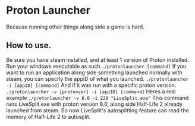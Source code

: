 # Proton Launcher
Because running other things along side a game is hard.
## How to use.
Be sure you have steam installed, and at least 1 version of Proton installed.
Run your windows executable as such
`./protonlauncher [command]`
If you want to run an application along side something launched normally with steam, you can specify the appID of what you launched.
`./protonlauncher -i [appID] [command]`
And if it was run with a specific proton version.
`./protonlauncher -v [protonver] -i [appID] [command]`
Heres a real example
`./protonlauncher -v 8.0 -i 220 "LiveSplit.exe"`
This command runs LiveSplit.exe with proton version 8.0, along side Half-Life 2 already launched from steam.
So now LiveSplit's autosplitting feature can read the memory of Half-Life 2 to autosplit.
